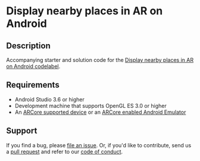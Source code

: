 Display nearby places in AR on Android
======================================

## Description
Accompanying starter and solution code for the [Display nearby places in AR on Android codelabel][codelab].

## Requirements
* Android Studio 3.6 or higher
* Development machine that supports OpenGL ES 3.0 or higher
* An [ARCore supported device][arcore-device] or an [ARCore enabled Android Emulator][arcore-emulator]

## Support
If you find a bug, please [file an issue]. Or, if you'd like to contribute, send us a [pull request] and refer to our [code of conduct].

[arcore-device]: https://developers.google.com/ar/discover/supported-devices
[arcore-emulator]: https://developers.google.com/ar/develop/java/emulator
[codelab]: https://codelabs.developers.google.com/codelabs/location-places-arcore-android/index.html
[file an issue]: https://github.com/googlecodelabs
[pull request]:  https://github.com/googlecodelabs
[code of conduct]: CODE_OF_CONDUCT.md
